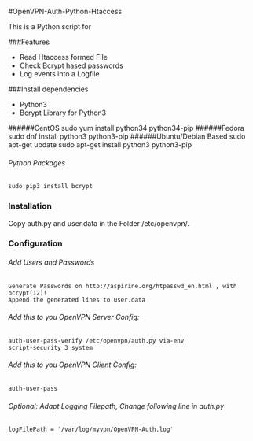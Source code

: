 #OpenVPN-Auth-Python-Htaccess

This is a Python script for

###Features

- Read Htaccess formed File
- Check Bcrypt hased passwords
- Log events into a Logfile

###Install dependencies 
- Python3
- Bcrypt Library for Python3

######CentOS
    sudo yum install python34 python34-pip
######Fedora
    sudo dnf install python3 python3-pip
######Ubuntu/Debian Based
    sudo apt-get update
    sudo apt-get install python3 python3-pip

###### Python Packages
    sudo pip3 install bcrypt

### Installation

Copy auth.py and user.data in the Folder /etc/openvpn/.

### Configuration
###### Add Users and Passwords
    Generate Passwords on http://aspirine.org/htpasswd_en.html , with bcrypt(12)!
    Append the generated lines to user.data

###### Add this to you OpenVPN Server Config:

    auth-user-pass-verify /etc/openvpn/auth.py via-env
    script-security 3 system

###### Add this to you OpenVPN Client Config:
    auth-user-pass
###### Optional: Adapt Logging Filepath, Change following line in auth.py
    logFilePath = '/var/log/myvpn/OpenVPN-Auth.log'